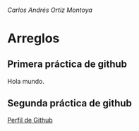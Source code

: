###### Carlos Andrés Ortiz Montoya
# Arreglos

## Primera práctica de github

Hola mundo.

## Segunda práctica de github

[Perfil de Github](https://github.com/kachanez)
